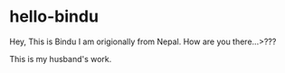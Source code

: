 # hello-bindu
Hey, This is Bindu
I am origionally from Nepal.
How are you there...>???


This is my husband's work.
